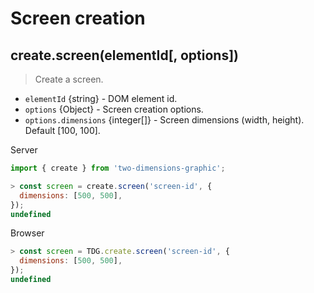 # Screen creation


## create.screen(elementId[, options])

> Create a screen.

- `elementId` {string} - DOM element id.
- `options` {Object} - Screen creation options.
- `options.dimensions` {integer[]} - Screen dimensions (width, height). Default [100, 100].

Server
```javascript
import { create } from 'two-dimensions-graphic';

> const screen = create.screen('screen-id', {
  dimensions: [500, 500],
});
undefined
```

Browser
```javascript
> const screen = TDG.create.screen('screen-id', {
  dimensions: [500, 500],
});
undefined
```
